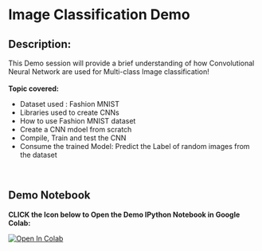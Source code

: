 # Image Classification Demo

## Description:

This Demo session will provide a brief understanding of how Convolutional Neural Network are used for Multi-class Image classification! 
<br/> <br/>
**Topic covered:**
* Dataset used : Fashion MNIST
* Libraries used to create CNNs
* How to use Fashion MNIST dataset
* Create a CNN mdoel from scratch
* Compile, Train and test the CNN
* Consume the trained Model: Predict the Label of random images from the dataset

<br/>

## Demo Notebook
**CLICK the Icon below to Open the Demo IPython Notebook in Google Colab:**

[![Open In Colab](https://colab.research.google.com/assets/colab-badge.svg)](https://colab.research.google.com/github/nabinsharmaUTS/Introduction-AI-ML-CV-GSIPA/blob/main/ImageClassfication-Demo/ImageClassification-Demo.ipynb)
